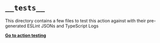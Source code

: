 # `__tests__`

This directory contains a few files to test this action against with their 
pre-generated ESLint JSONs and TypeScript Logs

**[Go to action testing](https://github.com/DerLev/eslint-annotations/actions/workflows/test.yml)**
